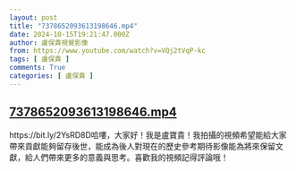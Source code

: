 ```yaml
---
layout: post
title: "7378652093613198646.mp4"
date: 2024-10-15T19:21:47.000Z
author: 盧保貴視覺影像
from: https://www.youtube.com/watch?v=VQj2tVqP-kc
tags: [ 盧保貴 ]
comments: True
categories: [ 盧保貴 ]
---
```

<!--1729020107000-->
[7378652093613198646.mp4](https://www.youtube.com/watch?v=VQj2tVqP-kc)
------

<div>
https://bit.ly/2YsRD8D哈嘍，大家好！我是盧寶貴！我拍攝的視頻希望能給大家帶來貢獻能夠留存後世，能成為後人對現在的歷史參考期待影像能為將來保留文獻，給人們帶來更多的意義與思考。喜歡我的視頻記得評論哦！
</div>
